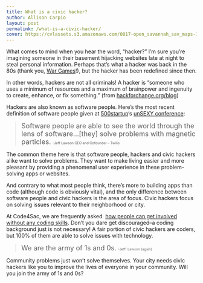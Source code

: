 ```yaml
---
title: What is a civic hacker?
author: Allison Carpio
layout: post
permalink: /what-is-a-civic-hacker/
cover: https://cvlassets.s3.amazonaws.com/0817-open_savannah_sav_maps-13.jpg
---
```


What comes to mind when you hear the word, &#8220;hacker?&#8221; I&#8217;m sure you&#8217;re imagining someone in their basement hijacking websites late at night to steal personal information. Perhaps that&#8217;s what a hacker was back in the 80s (thank you, [War Games][1]!), but the hacker has been redefined since then.

In other words, hackers are not all criminals! A hacker is &#8220;someone who uses a minimum of resources and a maximum of brainpower and ingenuity to create, enhance, or fix something.&#8221; (from [hackforchange.org/blog][2])

Hackers are also known as software people. Here&#8217;s the most recent definition of software people given at [500startup][3]&#8216;s [unSEXY conference][4]:

> <span style="font-size: large;">Software people are able to see the world through the lens of software&#8230;[they] solve problems with magnetic particles.</span>
> <span style="font-size: xx-small;">-Jeff Lawson CEO and Cofounder &#8211; Twilio</span>

The common theme here is that software people, hackers and civic hackers alike want to solve problems. They want to make living easier and more pleasant by providing a phenomenal user experience in these problem-solving apps or websites.

And contrary to what most people think, there&#8217;s more to building apps than code (although code is obviously vital), and the only difference between software people and civic hackers is the area of focus. Civic hackers focus on solving issues relevant to their neighborhood or city.

At Code4Sac, we are frequently asked  [how people can get involved without any coding skills][5]. Don&#8217;t you dare get discouraged&#8211;a coding background just is not necessary! A fair portion of civic hackers are coders, but 100% of them are able to solve issues with technology.

> <span style="font-size: large;">We are the army of 1s and 0s.</span>
> <span style="font-size: xx-small;">-Jeff  Lawson (again)</span>

Community problems just won&#8217;t solve themselves. Your city needs civic hackers like you to improve the lives of everyone in your community. Will you join the army of 1s and 0s?

 [1]: http://www.imdb.com/title/tt0086567/
 [2]: http://hackforchange.org/blog/what-civic-hacker
 [3]: http://500.co
 [4]: http://unsexy.co
 [5]: http://code4sac.org/what-if-im-not-a-coder/